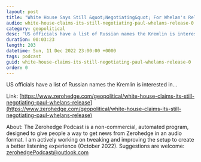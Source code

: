 ```yaml
---
layout: post
title: "White House Says Still &quot;Negotiating&quot; For Whelan's Release, Lashes Out At Critics"
audio: white-house-claims-its-still-negotiating-paul-whelans-release-0
category: geopolitical
desc: "US officials have a list of Russian names the Kremlin is interested in..."
duration: 00:03:23
length: 203
datetime: Sun, 11 Dec 2022 23:00:00 +0000
tags: podcast
guid: white-house-claims-its-still-negotiating-paul-whelans-release-0
order: 0
---
```

US officials have a list of Russian names the Kremlin is interested in...

Link: [https://www.zerohedge.com/geopolitical/white-house-claims-its-still-negotiating-paul-whelans-release](https://www.zerohedge.com/geopolitical/white-house-claims-its-still-negotiating-paul-whelans-release)

About: The Zerohedge Podcast is a non-commercial, automated program, designed to give people a way to get news from Zerohedge in an audio format.  I am actively working on tweaking and improving the setup to create a better listening experience (October 2022).  Suggestions are welcome: [zerohedgePodcast@outlook.com](mailto:zerohedgePodcast@outlook.com)